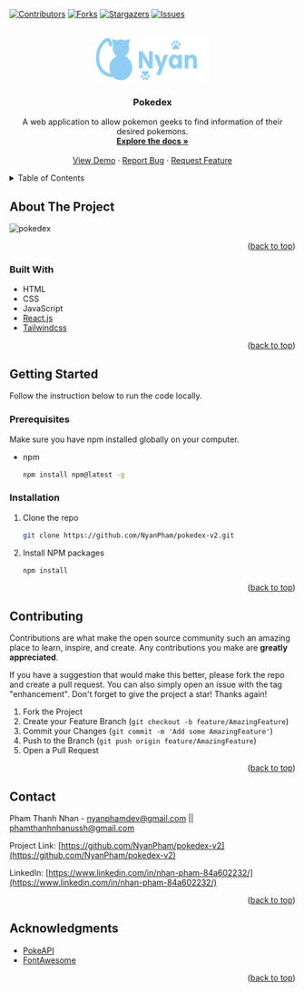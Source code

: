 <div id="top"></div>

[![Contributors][contributors-shield]][contributors-url]
[![Forks][forks-shield]][forks-url]
[![Stargazers][stars-shield]][stars-url]
[![Issues][issues-shield]][issues-url]
<!-- [![LinkedIn][linkedin-shield]][linkedin-url] -->



<!-- PROJECT LOGO -->
<br />
<div align="center">
  <a href="https://github.com/NyanPham/pokedex-v2">
    <img src="logo.png" alt="Logo" width="200" height="80">
  </a>

<h3 align="center">Pokedex</h3>

  <p align="center">
    A web application to allow pokemon geeks to find information of their desired pokemons. 
    <br />
    <a href="https://github.com/NyanPham/pokedex-v2"><strong>Explore the docs »</strong></a>
    <br />
    <br />
    <a href="https://amazing-minsky-880311.netlify.app/">View Demo</a>
    ·
    <a href="https://github.com/NyanPham/pokedex-v2/issues">Report Bug</a>
    ·
    <a href="https://github.com/NyanPham/pokedex-v2">Request Feature</a>
  </p>
</div>



<!-- TABLE OF CONTENTS -->
<details>
  <summary>Table of Contents</summary>
  <ol>
    <li>
      <a href="#about-the-project">About The Project</a>
      <ul>
        <li><a href="#built-with">Built With</a></li>
      </ul>
    </li>
    <li>
      <a href="#getting-started">Getting Started</a>
      <ul>
        <li><a href="#prerequisites">Prerequisites</a></li>
        <li><a href="#installation">Installation</a></li>
      </ul>
    </li>
    <li><a href="#contributing">Contributing</a></li>
    <li><a href="#contact">Contact</a></li>
    <li><a href="#acknowledgments">Acknowledgments</a></li>
  </ol>
</details>



<!-- ABOUT THE PROJECT -->
## About The Project

![pokedex](https://user-images.githubusercontent.com/93678376/154845869-4efb7657-b9bf-4539-8843-35d08c8d5ab6.png)


<p align="right">(<a href="#top">back to top</a>)</p>



### Built With

* HTML
* CSS
* JavaScript
* [React.js](https://reactjs.org/)
* [Tailwindcss](https://tailwindcss.com/)


<p align="right">(<a href="#top">back to top</a>)</p>



<!-- GETTING STARTED -->
## Getting Started

Follow the instruction below to run the code locally.

### Prerequisites

Make sure you have npm installed globally on your computer.
* npm
  ```sh
  npm install npm@latest -g
  ```

### Installation

1. Clone the repo
   ```sh
   git clone https://github.com/NyanPham/pokedex-v2.git
   ```
2. Install NPM packages
   ```sh
   npm install
   ```
   
<p align="right">(<a href="#top">back to top</a>)</p>


<!-- CONTRIBUTING -->
## Contributing

Contributions are what make the open source community such an amazing place to learn, inspire, and create. Any contributions you make are **greatly appreciated**.

If you have a suggestion that would make this better, please fork the repo and create a pull request. You can also simply open an issue with the tag "enhancement".
Don't forget to give the project a star! Thanks again!

1. Fork the Project
2. Create your Feature Branch (`git checkout -b feature/AmazingFeature`)
3. Commit your Changes (`git commit -m 'Add some AmazingFeature'`)
4. Push to the Branch (`git push origin feature/AmazingFeature`)
5. Open a Pull Request

<p align="right">(<a href="#top">back to top</a>)</p>


<!-- CONTACT -->
## Contact

Pham Thanh Nhan - nyanphamdev@gmail.com || phamthanhnhanussh@gmail.com

Project Link: [https://github.com/NyanPham/pokedex-v2](https://github.com/NyanPham/pokedex-v2)

LinkedIn: [https://www.linkedin.com/in/nhan-pham-84a602232/](https://www.linkedin.com/in/nhan-pham-84a602232/)

<p align="right">(<a href="#top">back to top</a>)</p>



<!-- ACKNOWLEDGMENTS -->
## Acknowledgments

* [PokeAPI](https://pokeapi.co/)
* [FontAwesome](https://fontawesome.com/)

<p align="right">(<a href="#top">back to top</a>)</p>



<!-- MARKDOWN LINKS & IMAGES -->
<!-- https://www.markdownguide.org/basic-syntax/#reference-style-links -->
[contributors-shield]: https://img.shields.io/github/contributors/NyanPham/pokedex-v2.svg?style=for-the-badge
[contributors-url]: https://github.com/NyanPham/pokedex-v2/graphs/contributors
[forks-shield]: https://img.shields.io/github/forks/NyanPham/pokedex-v2.svg?style=for-the-badge
[forks-url]: https://github.com/NyanPham/pokedex-v2/network/members
[stars-shield]: https://img.shields.io/github/stars/NyanPham/pokedex-v2.svg?style=for-the-badge
[stars-url]: https://github.com/NyanPham/pokedex-v2/stargazers
[issues-shield]: https://img.shields.io/github/issues/NyanPham/pokedex-v2.svg?style=for-the-badge
[issues-url]: https://github.com/NyanPham/pokedex-v2/issues
[license-shield]: https://img.shields.io/github/license/NyanPham/pokedex-v2.svg?style=for-the-badge
[linkedin-url]: https://www.linkedin.com/in/nhan-pham-84a602232/
